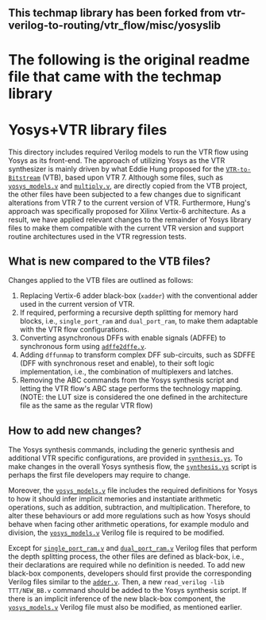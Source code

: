 ## This techmap library has been forked from vtr-verilog-to-routing/vtr_flow/misc/yosyslib
####
# The following is the original readme file that came with the techmap library
####

# Yosys+VTR library files
This directory includes required Verilog models to run the VTR flow using Yosys as its front-end.
The approach of utilizing Yosys as the VTR synthesizer is mainly driven by what Eddie Hung proposed
for the [`VTR-to-Bitstream`](http://eddiehung.github.io/vtb.html) (VTB), based upon VTR 7. Although 
some files, such as [`yosys_models.v`](./yosys_models.v) and [`multiply.v`](./multiply.v), are directly
copied from the VTB project, the other files have been subjected to a few changes due to significant 
alterations from VTR 7 to the current version of VTR. Furthermore, Hung's approach was specifically 
proposed for Xilinx Vertix-6 architecture. As a result, we have applied relevant changes to the remainder
of Yosys library files to make them compatible with the current VTR version and support routine architectures
used in the VTR regression tests.

## What is new compared to the VTB files?
Changes applied to the VTB files are outlined as follows:
 1. Replacing Vertix-6 adder black-box (`xadder`) with the conventional adder used in the current version of VTR.
 2. If required, performing a recursive depth splitting for memory hard blocks, i.e., `single_port_ram` and `dual_port_ram`, to make them adaptable with the VTR flow configurations.
 3. Converting asynchronous DFFs with enable signals (ADFFE) to synchronous form using [`adffe2dffe.v`](./../../../ODIN_II/techlib/adffe2dff.v).
 4. Adding `dffunmap` to transform complex DFF sub-circuits, such as SDFFE (DFF with synchronous reset and enable), to their soft logic implementation, i.e., the combination of multiplexers and latches.
 5. Removing the ABC commands from the Yosys synthesis script and letting the VTR flow's ABC stage performs the technology mapping. (NOTE: the LUT size is considered the one defined in the architecture file as the same as the regular VTR flow)

## How to add new changes?
The Yosys synthesis commands, including the generic synthesis and additional VTR specific configurations, are provided
in [`synthesis.ys`](./synthesis.ys). To make changes in the overall Yosys synthesis flow, the [`synthesis.ys`](./synthesis.ys)
script is perhaps the first file developers may require to change.

Moreover, the [`yosys_models.v`](./yosys_models.v) file includes the required definitions for Yosys to how it should infer implicit
memories and instantiate arithmetic operations, such as addition, subtraction, and multiplication. Therefore, to alter these 
behaviours or add more regulations such as how Yosys should behave when facing other arithmetic operations, for example modulo and division,
the [`yosys_models.v`](./yosys_models.v) Verilog file is required to be modified.

Except for [`single_port_ram.v`](./single_port_ram.v) and [`dual_port_ram.v`](./dual_port_ram.v) Verilog files that perform the depth splitting
process, the other files are defined as black-box, i.e., their declarations are required while no definition is needed. To add new black-box
components, developers should first provide the corresponding Verilog files similar to the [`adder.v`](./adder.v). Then, a new  `read_verilog -lib TTT/NEW_BB.v`
command should be added to the Yosys synthesis script. If there is an implicit inference of the new black-box component, the [`yosys_models.v`](./yosys_models.v)
Verilog file must also be modified, as mentioned earlier.
